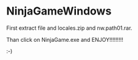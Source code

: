 # NinjaGameWindows

First extract file and locales.zip and nw.path01.rar.

Than click on NinjaGame.exe and ENJOY!!!!!!!!!

:-)
